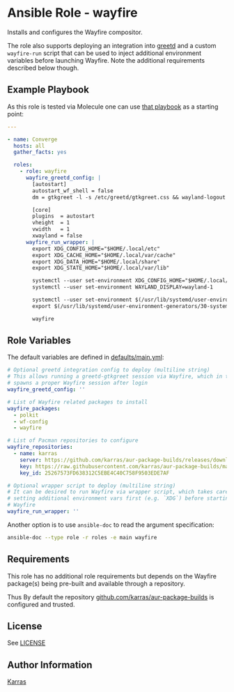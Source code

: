 # Ansible Role - wayfire

Installs and configures the Wayfire compositor.

The role also supports deploying an integration into
[greetd](https://git.sr.ht/~kennylevinsen/greetd) and a custom `wayfire-run`
script that can be used to inject additional environment variables before
launching Wayfire. Note the additional requirements described below though.

## Example Playbook

As this role is tested via Molecule one can use [that
playbook](./molecule/default/converge.yml) as a starting point:

```yaml
---

- name: Converge
  hosts: all
  gather_facts: yes

  roles:
    - role: wayfire
      wayfire_greetd_config: |
        [autostart]
        autostart_wf_shell = false
        dm = gtkgreet -l -s /etc/greetd/gtkgreet.css && wayland-logout

        [core]
        plugins  = autostart
        vheight  = 1
        vwidth   = 1
        xwayland = false
      wayfire_run_wrapper: |
        export XDG_CONFIG_HOME="$HOME/.local/etc"
        export XDG_CACHE_HOME="$HOME/.local/var/cache"
        export XDG_DATA_HOME="$HOME/.local/share"
        export XDG_STATE_HOME="$HOME/.local/var/lib"

        systemctl --user set-environment XDG_CONFIG_HOME="$HOME/.local/etc"
        systemctl --user set-environment WAYLAND_DISPLAY=wayland-1

        systemctl --user set-environment $(/usr/lib/systemd/user-environment-generators/30-systemd-environment-d-generator)
        export $(/usr/lib/systemd/user-environment-generators/30-systemd-environment-d-generator)

        wayfire
```

## Role Variables

The default variables are defined in [defaults/main.yml](./defaults/main.yml):

```yaml
# Optional greetd integration config to deploy (multiline string)
# This allows running a greetd-gtkgreet session via Wayfire, which in turn
# spawns a proper Wayfire session after login
wayfire_greetd_config: ''

# List of Wayfire related packages to install
wayfire_packages:
  - polkit
  - wf-config
  - wayfire

# List of Pacman repositories to configure
wayfire_repositories:
  - name: karras
    server: https://github.com/karras/aur-package-builds/releases/download/v2.1.0
    key: https://raw.githubusercontent.com/karras/aur-package-builds/main/builder_public_key.asc
    key_id: 25267573FD638312C5EBE4C40C758F9503EDE7AF

# Optional wrapper script to deploy (multiline string)
# It can be desired to run Wayfire via wrapper script, which takes care of
# setting additional environment vars first (e.g. `XDG`) before starting
# Wayfire
wayfire_run_wrapper: ''
```

Another option is to use `ansible-doc` to read the argument specification:

```sh
ansible-doc --type role -r roles -e main wayfire
```

## Requirements

This role has no additional role requirements but depends on the Wayfire
package(s) being pre-built and available through a repository.

Thus By default the repository
[github.com/karras/aur-package-builds](https://github.com/karras/aur-package-builds)
is configured and trusted.

## License

See [LICENSE](./LICENSE)

## Author Information

[Karras](https://github.com/karras)
